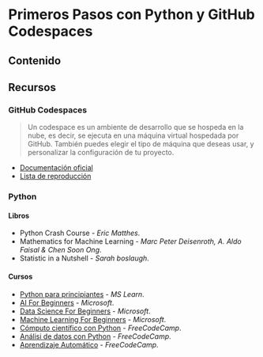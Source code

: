 # Primeros Pasos con Python y GitHub Codespaces

## Contenido



## Recursos

### GitHub Codespaces

> Un codespace es un ambiente de desarrollo que se hospeda en la nube, es decir, se ejecuta en una máquina virtual hospedada por GitHub. También puedes elegir el tipo de máquina que deseas usar, y personalizar la configuración de tu proyecto.

- [Documentación oficial](https://docs.github.com/es/codespaces)
- [Lista de reproducción](https://www.youtube.com/watch?v=ozuDPmcC1io&list=PLmsFUfdnGr3wTl-NCblzcrEv2lFSX975-)

### Python

#### Libros 

- Python Crash Course - *Eric Matthes*.
- Mathematics for Machine Learning - *Marc Peter Deisenroth, A. Aldo Faisal & Chen Soon Ong*.
- Statistic in a Nutshell - *Sarah boslaugh*.

#### Cursos

- [Python para principiantes](https://learn.microsoft.com/es-mx/training/paths/beginner-python/) - *MS Learn*. 
- [AI For Beginners](https://github.com/microsoft/ai-for-beginners) - *Microsoft*.
- [Data Science For Beginners](https://github.com/microsoft/Data-Science-For-Beginners) - *Microsoft*.
- [Machine Learning For Beginners](https://github.com/Microsoft/ML-For-Beginners) - *Microsoft*.
- [Cómputo científico con Python](https://www.freecodecamp.org/espanol/learn/scientific-computing-with-python/) - *FreeCodeCamp*.
- [Análisi de datos con Python](https://www.freecodecamp.org/espanol/learn/data-analysis-with-python/) - *FreeCodeCamp*.
- [Aprendizaje Automático](https://www.freecodecamp.org/espanol/learn/machine-learning-with-python/) - *FreeCodeCamp*.